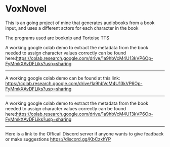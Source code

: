# VoxNovel
This is an going project of mine that generates audiobooks from a book input, and uses a different actors for each character in the book

The programs used are booknlp and Tortoise TTS

A working google colab demo to extract the metadata from the book needed to assign character values correctly can be found here:https://colab.research.google.com/drive/1a9hbVcM4U13kVP6Op-FyMmkXAvDFLiks?usp=sharing


-------------------------------------------------------------------------------------------------------------------------------------------------------

A working google colab demo can be found at this link: https://colab.research.google.com/drive/1a9hbVcM4U13kVP6Op-FyMmkXAvDFLiks?usp=sharing



-------------------------------------------------------------------------------------------------------------------------------------------------------

A working google colab demo to extract the metadata from the book needed to assign character values correctly can be found here:https://colab.research.google.com/drive/1a9hbVcM4U13kVP6Op-FyMmkXAvDFLiks?usp=sharing

-------------------------------------------------------------------------------------------------------------------------------------------------------
Here is a link to the Officail Discord server if anyone wants to give feadback or make suggestions 
https://discord.gg/KbCzxhYP
